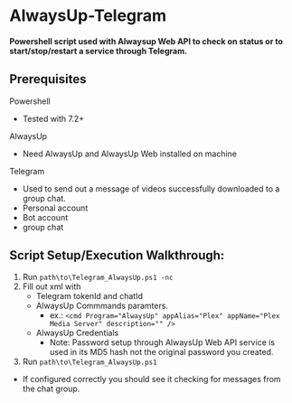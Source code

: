 # AlwaysUp-Telegram
 
#### Powershell script used with Alwaysup Web API to check on status or to start/stop/restart a service through Telegram.

## Prerequisites

Powershell
- Tested with 7.2+

AlwaysUp
- Need AlwaysUp and AlwaysUp Web installed on machine

Telegram
- Used to send out a message of videos successfully downloaded to a group chat.
- Personal account
- Bot account
- group chat

## Script Setup/Execution Walkthrough:
1. Run `path\to\Telegram_AlwaysUp.ps1 -nc`
2. Fill out xml with
   - Telegram tokenId and chatId
   - AlwaysUp Commmands paramters.
     - ex.: `<cmd Program="AlwaysUp" appAlias="Plex" appName="Plex Media Server" description="" />`
   - AlwaysUp Credentials
     - Note: Password setup through AlwaysUp Web API service is used in its MD5 hash not the original password you created.
 3. Run `path\to\Telegram_AlwaysUp.ps1`
   - If configured correctly you should see it checking for messages from the chat group.

